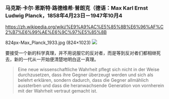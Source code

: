 ### 马克斯·卡尔·恩斯特·路德维希·普朗克（德语：Max Karl Ernst Ludwig Planck，1858年4月23日－1947年10月4
https://zh.wikipedia.org/wiki/%E9%A9%AC%E5%85%8B%E6%96%AF%C2%B7%E6%99%AE%E6%9C%97%E5%85%8B

824px-Max_Planck_1933.jpg (824×1023)
<img src="https://upload.wikimedia.org/wikipedia/commons/thumb/c/c7/Max_Planck_1933.jpg/824px-Max_Planck_1933.jpg">

要接受一个新的科学真理，并不用说服它的反对者，而是等到反对者们都相继死去，新的一代从一开始便清楚地明白这一真理。
>Eine neue wissenschaftliche Wahrheit pflegt sich nicht in der Weise durchzusetzen, dass ihre Gegner überzeugt werden und sich als belehrt erklären, sondern dadurch, dass die Gegner allmählich aussterben und dass die heranwachsende Generation von vornherein mit der Wahrheit vertraut gemacht ist.
